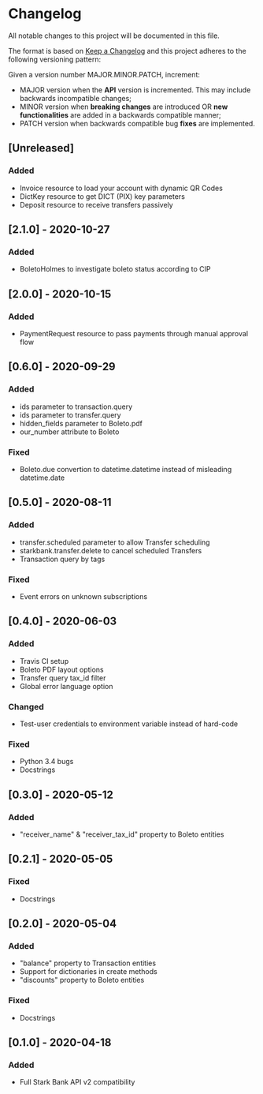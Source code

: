 # Changelog

All notable changes to this project will be documented in this file.

The format is based on [Keep a Changelog](https://keepachangelog.com/en/1.0.0/)
and this project adheres to the following versioning pattern:

Given a version number MAJOR.MINOR.PATCH, increment:

- MAJOR version when the **API** version is incremented. This may include backwards incompatible changes;
- MINOR version when **breaking changes** are introduced OR **new functionalities** are added in a backwards compatible manner;
- PATCH version when backwards compatible bug **fixes** are implemented.


## [Unreleased]
### Added
- Invoice resource to load your account with dynamic QR Codes
- DictKey resource to get DICT (PIX) key parameters
- Deposit resource to receive transfers passively

## [2.1.0] - 2020-10-27
### Added
- BoletoHolmes to investigate boleto status according to CIP

## [2.0.0] - 2020-10-15
### Added
- PaymentRequest resource to pass payments through manual approval flow

## [0.6.0] - 2020-09-29
### Added
- ids parameter to transaction.query 
- ids parameter to transfer.query
- hidden_fields parameter to Boleto.pdf
- our_number attribute to Boleto
### Fixed
- Boleto.due convertion to datetime.datetime instead of misleading datetime.date

## [0.5.0] - 2020-08-11
### Added
- transfer.scheduled parameter to allow Transfer scheduling
- starkbank.transfer.delete to cancel scheduled Transfers
- Transaction query by tags
### Fixed
- Event errors on unknown subscriptions

## [0.4.0] - 2020-06-03
### Added
- Travis CI setup
- Boleto PDF layout options
- Transfer query tax_id filter
- Global error language option
### Changed
- Test-user credentials to environment variable instead of hard-code
### Fixed
- Python 3.4 bugs
- Docstrings

## [0.3.0] - 2020-05-12
### Added
- "receiver_name" & "receiver_tax_id" property to Boleto entities

## [0.2.1] - 2020-05-05
### Fixed
- Docstrings

## [0.2.0] - 2020-05-04
### Added
- "balance" property to Transaction entities
- Support for dictionaries in create methods
- "discounts" property to Boleto entities
### Fixed
- Docstrings

## [0.1.0] - 2020-04-18
### Added
- Full Stark Bank API v2 compatibility

